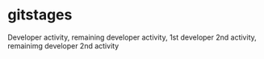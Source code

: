 # gitstages
Developer activity, remaining developer activity, 1st developer 2nd activity, remainimg developer 2nd activity
